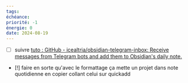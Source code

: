 ```yaml
---
tags: 
échéance: 
priorité: -1
énergie: 0
date: 2024-08-19
---
```

- [ ] suivre [tuto : GitHub - icealtria/obsidian-telegram-inbox: Receive messages from Telegram bots and add them to Obsidian's daily note.](https://github.com/icealtria/obsidian-telegram-inbox?tab=readme-ov-file#usage) 
- [!] faire en sorte qu'avec le formattage ça mette un projet dans note quotidienne en copier collant celui sur quickadd